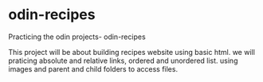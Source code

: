 # odin-recipes
Practicing the odin projects- odin-recipes

This project will be about building recipes website using basic html. we will praticing absolute and relative links, ordered and unordered list. using images and parent and child folders to access files. 